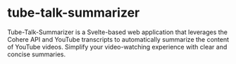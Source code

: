 # tube-talk-summarizer
Tube-Talk-Summarizer is a Svelte-based web application that leverages the Cohere API and YouTube transcripts to automatically summarize the content of YouTube videos. Simplify your video-watching experience with clear and concise summaries.
